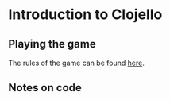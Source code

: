 # Introduction to Clojello

## Playing the game

The rules of the game can be found [here](https://en.wikipedia.org/wiki/Reversi).



## Notes on code



